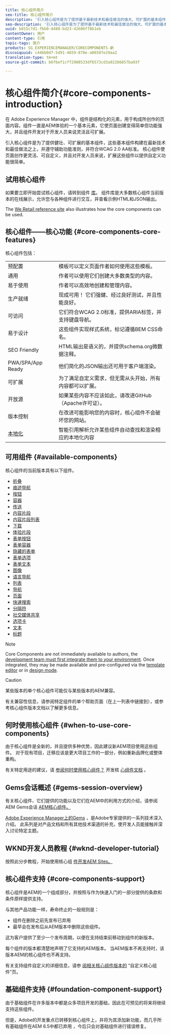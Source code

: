 ```yaml
---
title: 核心组件简介
seo-title: 核心组件简介
description: '引入核心组件是为了提供基于最新技术和最佳做法的强大、可扩展的基本组件。 '
seo-description: '引入核心组件是为了提供基于最新技术和最佳做法的强大、可扩展的基本组件。 '
uuid: b815c7d1-fbb0-4480-bd23-42606ff8b1eb
contentOwner: 用户
content-type: 引用
topic-tags: 简介
products: SG_EXPERIENCEMANAGER/CORECOMPONENTS-新
discoiquuid: c44bb0d7-5d91-4659-878e-a0658fe29aa2
translation-type: tm+mt
source-git-commit: b6fbef1cff2908533df6573cd3a92266857ba93f

---
```



# 核心组件简介{#core-components-introduction}

在 Adobe Experience Manager 中，组件是结构化的元素，用于构成所创作的页面内容。组件一直是AEM体验的一个基本元素，它使页面创建变得简单但功能强大，并且组件开发对于开发人员来说灵活且可扩展。

引入核心组件是为了提供健壮、可扩展的基本组件，这些基本组件构建在最新技术和最佳做法之上，并遵守辅助功能准则，并符合WCAG 2.0 AA标准。 核心组件使页面创作更灵活、可自定义，并且对开发人员来说，扩展这些组件以提供自定义功能很简单。

## 试用核心组件

如果要立即开始尝试核心组件，请转到组件 [库](http://opensource.adobe.com/aem-core-wcm-components/library.html)。 组件库是大多数核心组件当前版本的在线展示，允许您与各种组件进行交互，并查看示例HTML和JSON输出。

The [We.Retail reference site](https://helpx.adobe.com/experience-manager/6-4/sites/developing/using/we-retail.html) also illustrates how the core components can be used.

## 核心组件——核心功能 {#core-components-core-features}

核心组件包括：

|  |  |
|--- |--- |
| 预配置 | 模板可以定义页面作者如何使用这些模板。 |
| 通用 | 作者可以使用它们创建大多数类型的内容。 |
| 易于使用 | 作者可以高效地创建和管理内容。 |
| 生产就绪 | 现成可用！ 它们强健、经过良好测试，并且性能良好。 |
| 可访问 | 它们符合WCAG 2.0标准，提供ARIA标签，并支持键盘导航。 |
| 易于设计 | 这些组件实现样式系统，标记遵循BEM CSS命名。 |
| SEO Friendly | HTML输出是语义的，并提供schema.org微数据注释。 |
| PWA/SPA/App Ready | 他们简化的JSON输出还可用于客户端渲染。 |
| 可扩展 | 为了满足自定义需求，但无需从头开始，所有内容都可以扩展。 |
| 开放源 | 如果某些内容不应该如此，请改进GitHub（Apache许可证）。 |
| 版本控制 | 在改进可能影响您的内容时，核心组件不会破坏您的网站。 |
| [本地化](localization.md) | 智能引用解析允许某些组件自动查找和渲染相应的本地化内容 |

## 可用组件 {#available-components}

核心组件的当前版本具有以下组件。

* [折叠](accordion.md)
* [痕迹导航](breadcrumb.md)
* [按钮](button.md)
* [容器](container.md)
* [传送](carousel.md)
* [内容片段](content-fragment-component.md)
* [内容片段列表](content-fragment-list.md)
* [下载](download.md)
* [体验片段](experience-fragment.md)
* [表单按钮](form-button.md)
* [表单容器](form-container.md)
* [隐藏的表单](form-hidden.md)
* [表单选项](form-options.md)
* [表单文本](form-text.md)
* [图像](image.md)
* [语言导航](language-navigation.md)
* [列表](list.md)
* [导航](navigation.md)
* [页面](page.md)
* [快速搜索](quick-search.md)
* [分隔符](separator.md)
* [社交媒体共享](sharing.md)
* [选项卡](tabs.md)
* [文本](text.md)
* [标题](title.md)

>[!NOTE]
>
>Core Components are not immediately available to authors, the [development team must first integrate them to your environment](using.md). Once integrated, they may be made available and pre-configured via the [template editor](https://helpx.adobe.com/experience-manager/6-5/sites/authoring/using/templates.html) or in [design mode](https://helpx.adobe.com/experience-manager/6-5/sites/authoring/using/default-components-designmode.html).

>[!CAUTION]
>
>某些版本的单个核心组件可能仅与某些版本的AEM兼容。
>
>有关兼容性信息，请参阅特定组件的单个帮助页面（在上一列表中链接到），或参考核心组件版本文档以了解更多信息。 [](versions.md)

## 何时使用核心组件 {#when-to-use-core-components}

由于核心组件是全新的，并且提供多种优势，因此建议新AEM项目使用这些组件。 对于现有项目，迁移应该是更大项目工作的一部分，例如重新品牌化或整体重构。

有关特定用途的建议，请 [参阅何时使用核心组件？](developing.md) 开发核 [心组件文档](developing.md) 。

## Gems会话概述 {#gems-session-overview}

有关核心组件、它们提供的功能以及它们在AEM中的利用方式的介绍，请参阅AEM Gems会话 [AEM核心组件。](https://helpx.adobe.com/experience-manager/kt/eseminars/gems/AEM-Core-Components.html)

[Adobe Experience Manager上的Gems](https://helpx.adobe.com/experience-manager/kt/eseminars/gems/aem-index.html) ，是Adobe专家提供的一系列技术深入介绍。 此系列是对产品文档和所有其他技术渠道的补充，使开发人员能接触并深入讨论特定主题。

## WKND开发人员教程 {#wknd-developer-tutorial}

按照此分步教程，开始使用核心组 [件开发AEM Sites。](https://helpx.adobe.com/experience-manager/6-5/sites/developing/using/getting-started.html)

## 核心组件支持 {#core-components-support}

核心组件是AEM的一个组成部分，并按照与作为快速入门的一部分提供的条款和条件原样提供支持。

与其他产品功能一样，寿命终止的一般规则是：

* 组件在删除之前先宣布已弃用
* 最早会在发布后从AEM版本中删除这些组件。

这为客户提供了至少一个发布周期，以便在支持结束前移动到组件的新版本。

每个组件的版本都清楚地声明了它支持的AEM版本。 当AEM版本不再支持时，该版本AEM的核心组件也不再支持。

有关支持组件自定义的详细信息，请参 [阅相关核心组件版本的](customizing.md) “自定义核心组件”页。

## 基础组件支持 {#foundation-component-support}

由于基础组件在许多版本中都是众多项目开发的基础，因此在可预见的将来将继续支持这些组件。

但是，Adobe的开发重点已转移到核心组件上，并将为其添加新功能，而几乎所有基础组件在AEM 6.5中都已弃用 [](https://helpx.adobe.com/experience-manager/6-5/sites/authoring/using/default-components-foundation.html) ，今后只会对基础组件进行错误修复。
